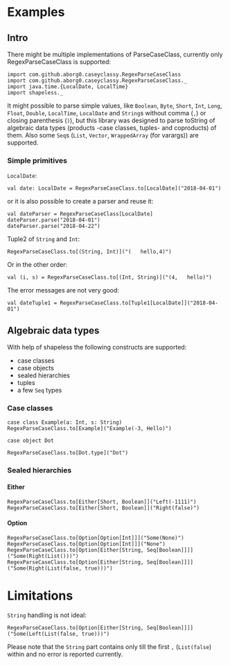 # Examples

## Intro
There might be multiple implementations of ParseCaseClass, currently only RegexParseCaseClass is supported:
```tut:silent
import com.github.aborg0.caseyclassy.RegexParseCaseClass
import com.github.aborg0.caseyclassy.RegexParseCaseClass._
import java.time.{LocalDate, LocalTime}
import shapeless._
```
It might possible to parse simple values, like `Boolean`, `Byte`, `Short`, `Int`, `Long`, `Float`, `Double`, `LocalTime`, `LocalDate` and `String`s without comma (`,`) or closing parenthesis (`)`), but this library was designed to parse toString of algebraic data types (products -case classes, tuples- and coproducts) of them. Also some `Seq`s (`List`, `Vector`, `WrappedArray` (for varargs)) are supported.

### Simple primitives

`LocalDate`:

```tut
val date: LocalDate = RegexParseCaseClass.to[LocalDate]("2018-04-01")
```

or it is also possible to create a parser and reuse it:

```tut
val dateParser = RegexParseCaseClass[LocalDate]
dateParser.parse("2018-04-01")
dateParser.parse("2018-04-22")
```

Tuple2 of `String` and `Int`:

```tut
RegexParseCaseClass.to[(String, Int)]("(   hello,4)")
```

Or in the other order:

```tut
val (i, s) = RegexParseCaseClass.to[(Int, String)]("(4,   hello)")
```

The error messages are not very good:

```tut:fail
val dateTuple1 = RegexParseCaseClass.to[Tuple1[LocalDate]]("2018-04-01")
```

## Algebraic data types

With help of shapeless the following constructs are supported:
- case classes
- case objects
- sealed hierarchies
- tuples
- a few `Seq` types

### Case classes

```tut
case class Example(a: Int, s: String)
RegexParseCaseClass.to[Example]("Example(-3, Hello)")
```

```tut
case object Dot

RegexParseCaseClass.to[Dot.type]("Dot")
```

### Sealed hierarchies

#### Either

```tut
RegexParseCaseClass.to[Either[Short, Boolean]]("Left(-1111)")
RegexParseCaseClass.to[Either[Short, Boolean]]("Right(false)")
```

#### Option

```tut
RegexParseCaseClass.to[Option[Option[Int]]]("Some(None)")
RegexParseCaseClass.to[Option[Option[Int]]]("None")
RegexParseCaseClass.to[Option[Either[String, Seq[Boolean]]]]("Some(Right(List()))")
RegexParseCaseClass.to[Option[Either[String, Seq[Boolean]]]]("Some(Right(List(false, true)))")
```

# Limitations

`String` handling is not ideal:

```tut
RegexParseCaseClass.to[Option[Either[String, Seq[Boolean]]]]("Some(Left(List(false, true)))")
```

Please note that the `String` part contains only till the first `,` (`List(false`) within and no error is reported currently.
